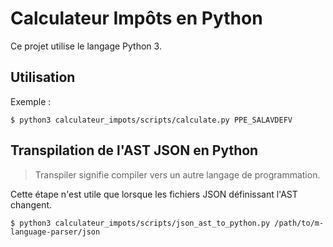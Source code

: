 # Calculateur Impôts en Python

Ce projet utilise le langage Python 3.

## Utilisation

Exemple :

```
$ python3 calculateur_impots/scripts/calculate.py PPE_SALAVDEFV
```

## Transpilation de l'AST JSON en Python

> Transpiler signifie compiler vers un autre langage de programmation.

Cette étape n'est utile que lorsque les fichiers JSON définissant l'AST changent.

```
$ python3 calculateur_impots/scripts/json_ast_to_python.py /path/to/m-language-parser/json
```
